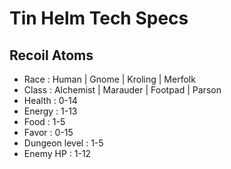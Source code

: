 # Tin Helm Tech Specs

## Recoil Atoms

* Race : Human | Gnome | Kroling | Merfolk
* Class : Alchemist | Marauder | Footpad | Parson
* Health : 0-14
* Energy : 1-13
* Food : 1-5
* Favor : 0-15
* Dungeon level : 1-5
* Enemy HP : 1-12
